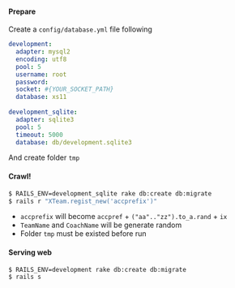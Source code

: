 #### Prepare
Create a `config/database.yml` file following
```yaml
development:
  adapter: mysql2
  encoding: utf8
  pool: 5
  username: root
  password:
  socket: #{YOUR_SOCKET_PATH}
  database: xs11
  
development_sqlite:
  adapter: sqlite3
  pool: 5
  timeout: 5000
  database: db/development.sqlite3
```
And create folder `tmp`
#### Crawl!
```bash
$ RAILS_ENV=development_sqlite rake db:create db:migrate
$ rails r "XTeam.regist_new('accprefix')"
```
- `accprefix` will become `accpref` + `("aa".."zz").to_a.rand` + `ix`
- `TeamName` and `CoachName` will be generate random
- Folder `tmp` must be existed before run

#### Serving web
```bash
$ RAILS_ENV=development rake db:create db:migrate
$ rails s
```
